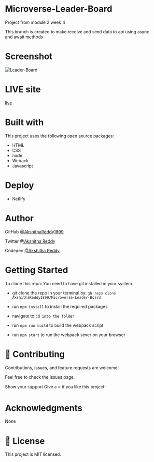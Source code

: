# Microverse-Leader-Board
Project from module 2 week 4

This branch is created to make receive and send data to api using async and await methods
# Screenshot

![Leader-Board](https://user-images.githubusercontent.com/70577783/150947789-f1dcb4ae-4ae7-48f5-95d4-38b0abbf61c7.png)

# LIVE site

[live](https://deploy-preview-2--eager-kilby-3b3348.netlify.app/)

# Built with
This project uses the following open source packages:

- HTML
- CSS
- node
- Weback
- Javascript

# Deploy

- Netlify

# Author

GitHub [@AkshithaReddy1899](https://github.com)

Twitter [@Akshitha Reddy](https://twitter.com)

Codepen [@Akshitha Reddy](https://codepen.io/Akshitha_Reddy)



# Getting Started

To clone this repo: You need to have git installed in your system.

- git clone the repo in your terminal by: `gh repo clone AkshithaReddy1899/Microverse-Leader-Board`
- run `npm install` to install the required packages
- navigate to 
`cd into the folder`

- run `npm run build` to build the webpack script
- run `npm start` to run the webpack sever on your browser

# 🤝 Contributing
Contributions, issues, and feature requests are welcome!

Feel free to check the issues page.

Show your support Give a ⭐️ if you like this project!

# Acknowledgments
None

# 📝 License
This project is MIT licensed.
